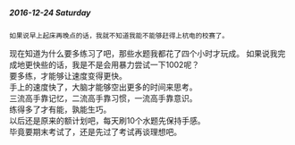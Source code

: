 ##### 2016-12-24 Saturday

    如果说早上起床再晚点的话，我就不知道我能不能够赶得上杭电的校赛了。
现在知道为什么要多练习了吧，那些水题我都花了四个小时才玩成。
如果说我完成地更快些的话，我是不是会用暴力尝试一下1002呢？  
要多练，才能够让速度变得更快。  
手上的速度快了，大脑才能够空出更多的时间来思考。  
三流高手靠记忆，二流高手靠习惯，一流高手靠意识。  
练得多了才有能，孰能生巧。  
以后还是原来的额计划吧，每天刷10个水题先保持手感。  
毕竟要期末考试了，还是先过了考试再谈理想吧。  

